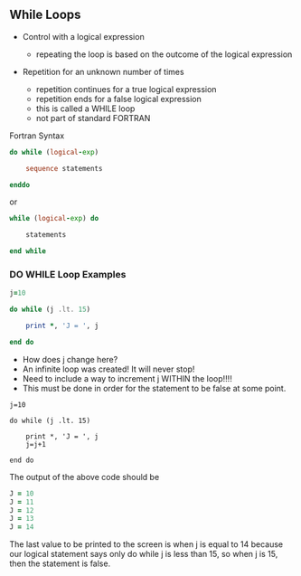## While Loops

- Control with a logical expression
  - repeating the loop is based on the outcome of the logical expression

- Repetition for an unknown number of times
  - repetition continues for a true logical expression
  - repetition ends for a false logical expression
  - this is called a WHILE loop
  - not part of standard FORTRAN

Fortran Syntax

```fortran
do while (logical-exp)

    sequence statements

enddo
```
or
```fortran
while (logical-exp) do

    statements

end while
```
### DO WHILE Loop Examples

```fortran
j=10

do while (j .lt. 15)

    print *, 'J = ', j

end do
```
- How does j change here?
- An infinite loop was created! It will never stop!
- Need to include a way to increment j WITHIN the loop!!!!
 - This must be done in order for the statement to be false at some point.

```fortan
j=10

do while (j .lt. 15)

    print *, 'J = ', j
    j=j+1

end do
```
The output of the above code should be

```fortran
J = 10
J = 11
J = 12
J = 13
J = 14
```

The last value to be printed to the screen is when j is equal to 14 because our logical statement says only do while j is less than 15, so when j is 15, then the statement is false.

